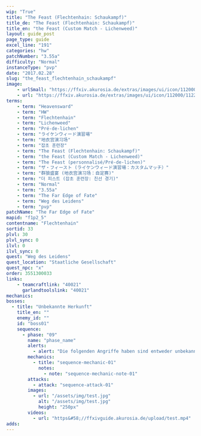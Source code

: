 ```yaml
---
wip: "True"
title: "The Feast (Flechtenhain: Schaukampf)"
title_de: "The Feast (Flechtenhain: Schaukampf)"
title_en: "the Feast (Custom Match - Lichenweed)"
layout: guide_post
page_type: guide
excel_line: "191"
categories: "hw"
patchNumber: "3.55a"
difficulty: "Normal"
instanceType: "pvp"
date: "2017.02.28"
slug: "the_feast_flechtenhain_schaukampf"
image:
    - urlSmall: "https://ffxiv.akurosia.de/extras/images/ui/icon/112000/112284_hr1.png"
    - url: "https://ffxiv.akurosia.de/extras/images/ui/icon/112000/112284_hr1.png"
terms:
    - term: "Heavensward"
    - term: "HW"
    - term: "Flechtenhain"
    - term: "Lichenweed"
    - term: "Pré-de-lichen"
    - term: "ライケンウィード演習場"
    - term: "地衣宫演习场"
    - term: "잡초 훈련장"
    - term: "The Feast (Flechtenhain: Schaukampf)"
    - term: "the Feast (Custom Match - Lichenweed)"
    - term: "The Feast (personnalisé/Pré-de-lichen)"
    - term: "ザ・フィースト (ライケンウィード演習場：カスタムマッチ）"
    - term: "群狼盛宴 (地衣宫演习场：自定赛)"
    - term: "더 피스트 (잡초 훈련장: 친선 경기)"
    - term: "Normal"
    - term: "3.55a"
    - term: "The Far Edge of Fate"
    - term: "Weg des Leidens"
    - term: "pvp"
patchName: "The Far Edge of Fate"
mapid: "f1p2_5"
contentname: "Flechtenhain"
sortid: 33
plvl: 30
plvl_sync: 0
ilvl: 0
ilvl_sync: 0
quest: "Weg des Leidens"
quest_location: "Staatliche Gesellschaft"
quest_npc: "x"
order: 3551300033
links:
    - teamcraftlink: "40021"
      garlandtoolslink: "40021"
mechanics:
bosses:
  - title: "Unbekannte Herkunft"
    title_en: ""
    enemy_id: ""
    id: "boss01"
    sequence:
      - phase: "09"
        name: "phase_name"
        alerts:
          - alert: "Die folgenden Angriffe haben sind entweder unbekannt oder haben keine klare Herkunft"
        mechanics:
          - title: "sequence-mechanic-01"
            notes:
              - note: "sequence-mechanic-note-01"
        attacks:
          - attack: "sequence-attack-01"
        images:
          - url: "/assets/img/test.jpg"
            alt: "/assets/img/test.jpg"
            height: "250px"
        videos:
          - url: "https&#58;//ffxivguide.akurosia.de/upload/test.mp4"
adds:
---
```

